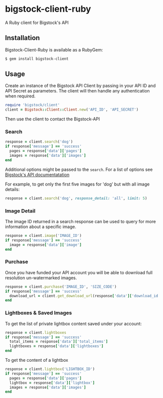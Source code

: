 # bigstock-client-ruby

A Ruby client for Bigstock's API

## Installation

Bigstock-Client-Ruby is available as a RubyGem:

```bash
$ gem install bigstock-client
```

## Usage

Create an instance of the Bigstock API Client by passing in your API ID
and API Secret as parameters. The client will then handle any authentication
when required.

```ruby
require 'bigstock/client'
client = Bigstock::Client::Client.new('API_ID', 'API_SECRET')
```

Then use the client to contact the Bigstock-API

### Search
```ruby
response = client.search('dog')
if response['message'] == 'success'
  pages = response['data']['pages']
  images = response['data']['images']
end
```

Additional options might be passed to the `search`. For a list of
options see [Bigstock's API
documentatation](http://help.bigstockphoto.com/hc/en-us/articles/200303245-API-Documentation#search)

For example, to get only the first five images for 'dog' but
with all image details:
```ruby
response = client.search('dog', response_detail: 'all', limit: 5)
```

### Image Detail

The image ID returned in a search response can be used to query for more
information about a specific image.
```ruby
response = client.image('IMAGE_ID')
if response['message'] == 'success'
  image = response['data']['image']
end
```

### Purchase

Once you have funded your API account you will be able to download full
resolution un-watermarked images.
```ruby
response = client.purchase('IMAGE_ID', 'SIZE_CODE')
if response['message'] == 'success'
  download_url = client.get_download_url(response['data']['download_id'])
end
```

### Lightboxes & Saved Images

To get the list of private lightbox content saved under your account:

```ruby
response = client.lightboxes
if response['message'] == 'success'
  total_items = response['data']['total_items']
  lightboxes = response['data']['lightboxes']
end
```

To get the content of a lightbox

```ruby
response = client.lightbox('LIGHTBOX_ID')
if response['message'] == 'success'
  pages = response['data']['pages']
  lightbox = response['data']['lightbox']
  images = response['data']['images']
end
```


